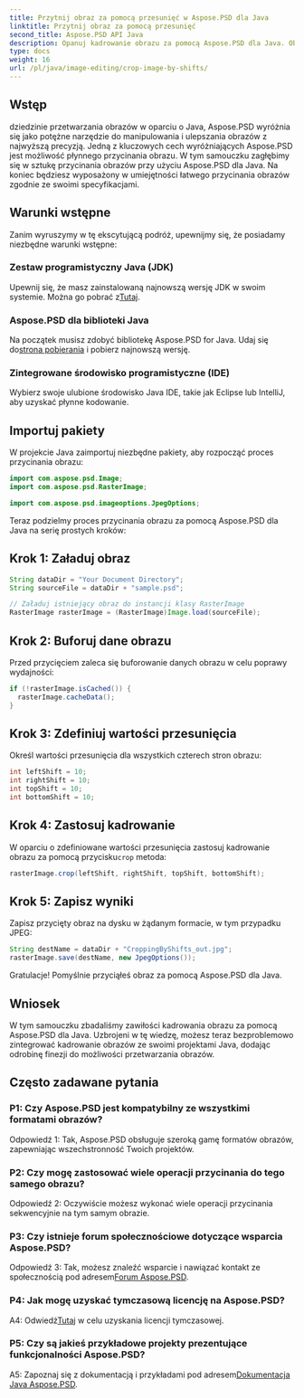```yaml
---
title: Przytnij obraz za pomocą przesunięć w Aspose.PSD dla Java
linktitle: Przytnij obraz za pomocą przesunięć
second_title: Aspose.PSD API Java
description: Opanuj kadrowanie obrazu za pomocą Aspose.PSD dla Java. Obszerny samouczek dotyczący płynnej manipulacji obrazem.
type: docs
weight: 16
url: /pl/java/image-editing/crop-image-by-shifts/
---
```

## Wstęp

dziedzinie przetwarzania obrazów w oparciu o Java, Aspose.PSD wyróżnia się jako potężne narzędzie do manipulowania i ulepszania obrazów z najwyższą precyzją. Jedną z kluczowych cech wyróżniających Aspose.PSD jest możliwość płynnego przycinania obrazu. W tym samouczku zagłębimy się w sztukę przycinania obrazów przy użyciu Aspose.PSD dla Java. Na koniec będziesz wyposażony w umiejętności łatwego przycinania obrazów zgodnie ze swoimi specyfikacjami.

## Warunki wstępne

Zanim wyruszymy w tę ekscytującą podróż, upewnijmy się, że posiadamy niezbędne warunki wstępne:

### Zestaw programistyczny Java (JDK)

 Upewnij się, że masz zainstalowaną najnowszą wersję JDK w swoim systemie. Można go pobrać z[Tutaj](https://www.oracle.com/java/technologies/javase-downloads.html).

### Aspose.PSD dla biblioteki Java

 Na początek musisz zdobyć bibliotekę Aspose.PSD for Java. Udaj się do[strona pobierania](https://releases.aspose.com/psd/java/) i pobierz najnowszą wersję.

### Zintegrowane środowisko programistyczne (IDE)

Wybierz swoje ulubione środowisko Java IDE, takie jak Eclipse lub IntelliJ, aby uzyskać płynne kodowanie.

## Importuj pakiety

W projekcie Java zaimportuj niezbędne pakiety, aby rozpocząć proces przycinania obrazu:

```java
import com.aspose.psd.Image;
import com.aspose.psd.RasterImage;

import com.aspose.psd.imageoptions.JpegOptions;
```

Teraz podzielmy proces przycinania obrazu za pomocą Aspose.PSD dla Java na serię prostych kroków:

## Krok 1: Załaduj obraz

```java
String dataDir = "Your Document Directory";
String sourceFile = dataDir + "sample.psd";

// Załaduj istniejący obraz do instancji klasy RasterImage
RasterImage rasterImage = (RasterImage)Image.load(sourceFile);
```

## Krok 2: Buforuj dane obrazu

Przed przycięciem zaleca się buforowanie danych obrazu w celu poprawy wydajności:

```java
if (!rasterImage.isCached()) {
  rasterImage.cacheData();
}
```

## Krok 3: Zdefiniuj wartości przesunięcia

Określ wartości przesunięcia dla wszystkich czterech stron obrazu:

```java
int leftShift = 10;
int rightShift = 10;
int topShift = 10;
int bottomShift = 10;
```

## Krok 4: Zastosuj kadrowanie

 W oparciu o zdefiniowane wartości przesunięcia zastosuj kadrowanie obrazu za pomocą przycisku`crop` metoda:

```java
rasterImage.crop(leftShift, rightShift, topShift, bottomShift);
```

## Krok 5: Zapisz wyniki

Zapisz przycięty obraz na dysku w żądanym formacie, w tym przypadku JPEG:

```java
String destName = dataDir + "CroppingByShifts_out.jpg";
rasterImage.save(destName, new JpegOptions());
```

Gratulacje! Pomyślnie przyciąłeś obraz za pomocą Aspose.PSD dla Java.

## Wniosek

W tym samouczku zbadaliśmy zawiłości kadrowania obrazu za pomocą Aspose.PSD dla Java. Uzbrojeni w tę wiedzę, możesz teraz bezproblemowo zintegrować kadrowanie obrazów ze swoimi projektami Java, dodając odrobinę finezji do możliwości przetwarzania obrazów.

## Często zadawane pytania

### P1: Czy Aspose.PSD jest kompatybilny ze wszystkimi formatami obrazów?

Odpowiedź 1: Tak, Aspose.PSD obsługuje szeroką gamę formatów obrazów, zapewniając wszechstronność Twoich projektów.

### P2: Czy mogę zastosować wiele operacji przycinania do tego samego obrazu?

Odpowiedź 2: Oczywiście możesz wykonać wiele operacji przycinania sekwencyjnie na tym samym obrazie.

### P3: Czy istnieje forum społecznościowe dotyczące wsparcia Aspose.PSD?

 Odpowiedź 3: Tak, możesz znaleźć wsparcie i nawiązać kontakt ze społecznością pod adresem[Forum Aspose.PSD](https://forum.aspose.com/c/psd/34).

### P4: Jak mogę uzyskać tymczasową licencję na Aspose.PSD?

 A4: Odwiedź[Tutaj](https://purchase.aspose.com/temporary-license/) w celu uzyskania licencji tymczasowej.

### P5: Czy są jakieś przykładowe projekty prezentujące funkcjonalności Aspose.PSD?

 A5: Zapoznaj się z dokumentacją i przykładami pod adresem[Dokumentacja Java Aspose.PSD](https://reference.aspose.com/psd/java/).
